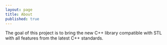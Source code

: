 ```yaml
---
layout: page
title: About
published: true
---
```




The goal of this project is to bring the new C++ library compatible with STL with all features from the latest C++ standards.
